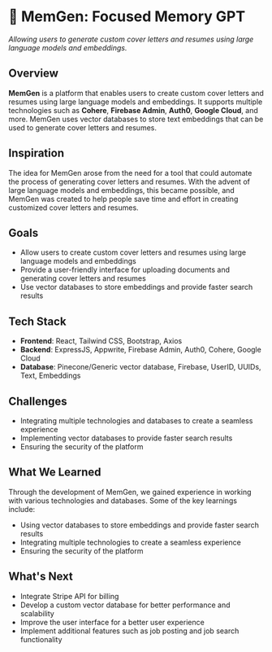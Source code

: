 # 🤖 MemGen: Focused Memory GPT
_Allowing users to generate custom cover letters and resumes using large language models and embeddings._

## Overview
**MemGen** is a platform that enables users to create custom cover letters and resumes using large language models and embeddings. It supports multiple technologies such as **Cohere**, **Firebase Admin**, **Auth0**, **Google Cloud**, and more. MemGen uses vector databases to store text embeddings that can be used to generate cover letters and resumes. 

## Inspiration
The idea for MemGen arose from the need for a tool that could automate the process of generating cover letters and resumes. With the advent of large language models and embeddings, this became possible, and MemGen was created to help people save time and effort in creating customized cover letters and resumes.

## Goals
- Allow users to create custom cover letters and resumes using large language models and embeddings
- Provide a user-friendly interface for uploading documents and generating cover letters and resumes
- Use vector databases to store embeddings and provide faster search results

## Tech Stack
- **Frontend**: React, Tailwind CSS, Bootstrap, Axios
- **Backend**: ExpressJS, Appwrite, Firebase Admin, Auth0, Cohere, Google Cloud
- **Database**: Pinecone/Generic vector database, Firebase, UserID, UUIDs, Text, Embeddings

## Challenges
- Integrating multiple technologies and databases to create a seamless experience
- Implementing vector databases to provide faster search results
- Ensuring the security of the platform

## What We Learned
Through the development of MemGen, we gained experience in working with various technologies and databases. Some of the key learnings include:
- Using vector databases to store embeddings and provide faster search results
- Integrating multiple technologies to create a seamless experience
- Ensuring the security of the platform

## What's Next
- Integrate Stripe API for billing
- Develop a custom vector database for better performance and scalability
- Improve the user interface for a better user experience
- Implement additional features such as job posting and job search functionality